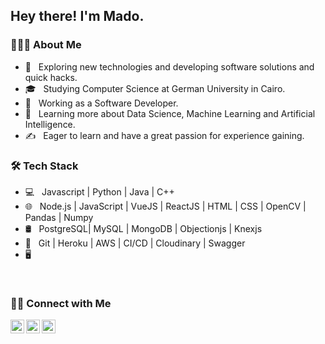 <h2> Hey there! I'm Mado.</h2>

<h3> 👨🏻‍💻 About Me </h3>

- 🤔 &nbsp; Exploring new technologies and developing software solutions and quick hacks.
- 🎓 &nbsp; Studying Computer Science at German University in Cairo.
- 💼 &nbsp; Working as a Software Developer.
- 🌱 &nbsp; Learning more about Data Science, Machine Learning and Artificial Intelligence.
- ✍️ &nbsp; Eager to learn and have a great passion for experience gaining.

<h3>🛠 Tech Stack</h3>

- 💻 &nbsp; Javascript | Python | Java | C++ 
- 🌐 &nbsp; Node.js | JavaScript | VueJS | ReactJS | HTML | CSS | OpenCV | Pandas | Numpy 
- 🛢 &nbsp; PostgreSQL| MySQL | MongoDB | Objectionjs | Knexjs
- 🔧 &nbsp; Git | Heroku | AWS | CI/CD | Cloudinary | Swagger
- 🖥 &nbsp;  

<br/>


<h3> 🤝🏻 Connect with Me </h3>

<p align="center">
  <a href="https://www.linkedin.com/in/madoooaboelazaiem/">
  <img align="left" alt="Ajay's Linkdein" width="22px" src="https://cdn.jsdelivr.net/npm/simple-icons@v3/icons/linkedin.svg" />
</a>
  <a href="https://kaggle.com/madoooaboelazaiem/a">
  <img align="left" alt="Ajay's Kaggle" width="22px" src="https://cdn.jsdelivr.net/npm/simple-icons@3.1.0/icons/kaggle.svg" />
</a>

<a href="https://github.com/madoooaboelazaiem">
  <img align="left" alt="Ajay's Github" width="22px" src="https://cdn.jsdelivr.net/npm/simple-icons@v3/icons/github.svg" />
</a>
</p>
